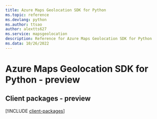 ```yaml
---
title: Azure Maps Geolocation SDK for Python
ms.topic: reference
ms.devlang: python
ms.author: ttsao
author: alextts627
ms.service: mapsgeolocation
description: Reference for Azure Maps Geolocation SDK for Python
ms.data: 10/26/2022
---
```

# Azure Maps Geolocation SDK for Python - preview

## Client packages - preview
[!INCLUDE [client-packages](maps-geolocation-client-index.md)]